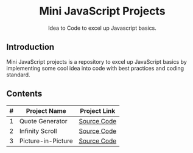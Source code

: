 <h1 align="center">Mini JavaScript Projects</h1>
<p align="center">Idea to Code to excel up Javascript basics.</p>

## Introduction

<p>
Mini JavaScript projects is a repository to excel up JavaScript basics by implementing some cool idea into code with best practices and coding standard.
</p>

## Contents
| # | Project Name | Project Link |
|---| ------------ | ------------ |
1 | Quote Generator | [Source Code](./quote-generator) |
2 | Infinity Scroll | [Source Code](./infinity-scroll) |
3 | Picture-in-Picture | [Source Code](./picture-in-picture) |
